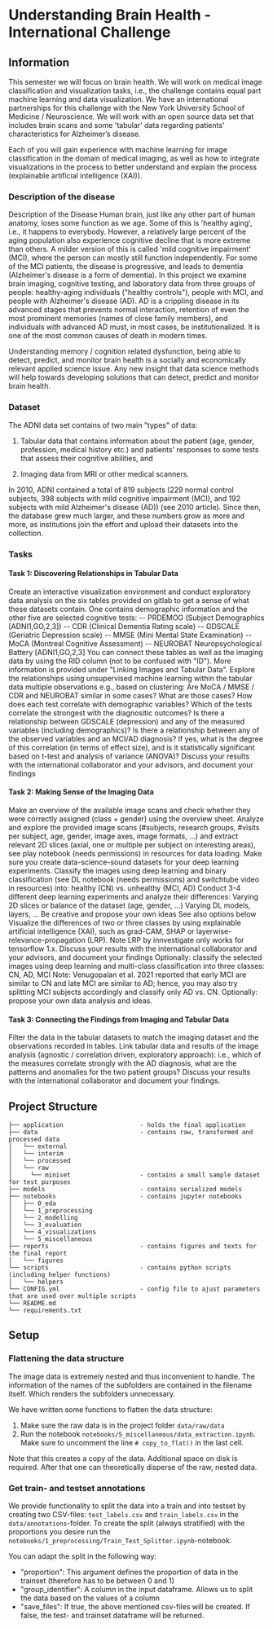 # Understanding Brain Health - International Challenge

## Information

This semester we will focus on brain health. We will work on medical image classification and visualization tasks, i.e., the challenge contains equal part machine learning and data visualization. We have an international partnerships for this challenge with the New York University School of Medicine / Neuroscience. We will work with an open source data set that includes brain scans and some 'tabular' data regarding patients' characteristics for Alzheimer’s disease.

Each of you will gain experience with machine learning for image classification in the domain of medical imaging, as well as how to integrate visualizations in the process to better understand and explain the process (explainable artificial intelligence (XAI)).

### Description of the disease
Description of the Disease
Human brain, just like any other part of human anatomy, loses some function as we age. Some of this is 'healthy aging', i.e., it happens to everybody. However, a relatively large percent of the aging population also experience cognitive decline that is more extreme than others. A milder version of this is called 'mild cognitive impairment' (MCI), where the person can mostly still function independently. For some of the MCI patients, the disease is progressive, and leads to dementia (Alzheimer's disease is a form of dementia). In this project we examine brain imaging, cognitive testing, and laboratory data from three groups of people: healthy-aging individuals ("healthy controls"), people with MCI, and people with Alzheimer's disease (AD). AD is a crippling disease in its advanced stages that prevents normal interaction, retention of even the most prominent memories (names of close family members), and individuals with advanced AD must, in most cases, be institutionalized. It is one of the most common causes of death in modern times.

Understanding memory / cognition related dysfunction, being able to detect, predict, and monitor brain health is a socially and economically relevant applied science issue. Any new insight that data science methods will help towards developing solutions that can detect, predict and monitor brain health.
### Dataset

The ADNI data set contains of two main "types" of data:
1) Tabular data that contains information about the patient (age, gender, profession, medical history etc.) and patients' responses to some tests that assess their cognitive abilities, and

2) Imaging data from MRI or other medical scanners.

In 2010, ADNI contained a total of 819 subjects (229 normal control subjects, 398 subjects with mild cognitive impairment (MCI), and 192 subjects with mild Alzheimer's disease (AD)) (see 2010 article). Since then, the database grew much larger, and these numbers grow as more and more, as institutions join the effort and upload their datasets into the collection.

### Tasks
#### Task 1: Discovering Relationships in Tabular Data
Create an interactive visualization environment and conduct exploratory data analysis on the six tables provided on gitlab to get a sense of what these datasets contain. One contains demographic information and the other five are selected cognitive tests:
-- PRDEMOG (Subject Demographics [ADNI1,GO,2,3])
-- CDR (Clinical Dementia Rating scale)
-- GDSCALE (Geriatric Depression scale)
-- MMSE (Mini Mental State Examination)
-- MoCA (Montreal Cognitive Assessment)
-- NEUROBAT Neuropsychological Battery [ADNI1,GO,2,3]
You can connect these tables as well as the imaging data by using the RID column (not to be confused with "ID"). More information is provided under "Linking Images and Tabular Data".
Explore the relationships using unsupervised machine learning within the tabular data multiple observations e.g., based on clustering: Are MoCA / MMSE / CDR and NEUROBAT similar in some cases? What are those cases? How does each test correlate with demographic variables? Which of the tests correlate the strongest with the diagnositic outcomes?
Is there a relationship between GDSCALE (depression) and any of the measured variables (including demographics)?
Is there a relationship between any of the observed variables and an MCI/AD diagnosis? If yes, what is the degree of this correlation (in terms of effect size), and is it statistically significant based on t-test and analysis of variance (ANOVA)?
Discuss your results with the international collaborator and your advisors, and document your findings
#### Task 2: Making Sense of the Imaging Data
Make an overview of the available image scans and check whether they were correctly assigned (class + gender) using the overview sheet.
Analyze and explore the provided image scans (#subjects, research groups, #visits per subject, age, gender, image axes, image formats, ...) and extract relevant 2D slices (axial, one or multiple per subject on interesting areas), see play notebook (needs permissions) in resources for data loading.
Make sure you create data-science-sound datasets for your deep learning experiments.
Classify the images using deep learning and binary classification (see DL notebook (needs permissions) and switchtube video in resources) into: healthy (CN) vs. unhealthy (MCI, AD)
Conduct 3-4 different deep learning experiments and analyze their differences:
Varying 2D slices or balance of the dataset (age, gender, …)
Varying DL models, layers, …
Be creative and propose your own ideas
See also options below
Visualize the differences of two or three classes by using explainable artificial intelligence (XAI), such as grad-CAM, SHAP or layerwise-relevance-propagation (LRP). Note LRP by innvestigate only works for tensorflow 1.x.
Discuss your results with the international collaborator and your advisors, and document your findings
Optionally: classify the selected images using deep learning and multi-class classification into three classes: CN, AD, MCI
Note: Venugopalan et al. 2021 reported that early MCI are similar to CN and late MCI are similar to AD; hence, you may also try splitting MCI subjects accordingly and  classify only AD vs. CN.
Optionally: propose your own data analysis and ideas.

#### Task 3: Connecting the Findings from Imaging and Tabular Data
Filter the data in the tabular datasets to match the imaging dataset and the observations recorded in tables.
Link tabular data and results of the image analysis (agnostic / correlation driven, exploratory approach): i.e., which of the measures correlate strongly with the AD diagnosis, what are the patterns and anomalies for the two patient groups?
Discuss your results with the international collaborator and document your findings.

## Project Structure
```
├── application                     - holds the final application
├── data                            - contains raw, transformed and processed data
│   └── external               
│   └── interim
│   └── processed
│   └── raw
│     └── miniset                   - contains a small sample dataset for test purposes
├── models                          - contains serialized models
├── notebooks                       - contains jupyter notebooks 
│   ├── 0_eda
│   └── 1_preprocessing
│   └── 2_modelling
│   └── 3_evaluation
│   └── 4_visualizations
│   └── 5_miscellaneous
├── reports                         - contains figures and texts for the final report
│   └── figures
└── scripts                         - contains python scripts (including helper functions)
│   └── helpers
└── CONFIG.yml                      - config file to ajust parameters that are used over multiple scripts
└── README.md
└── requirements.txt

```

## Setup

### Flattening the data structure
The image data is extremely nested and thus inconvenient to handle. The information of the names of the subfolders
are contained in the filename itself. Which renders the subfolders unnecessary.

We have written some functions to flatten the data structure:
1. Make sure the raw data is in the project folder `data/raw/data`
2. Run the notebook `notebooks/5_miscellaneous/data_extraction.ipynb`. Make sure to uncomment the line
`# copy_to_flat()` in the last cell. 

Note that this creates a copy of the data. Additional space on disk is required. After that one can theoretically disperse of the raw, nested data.

### Get train- and testset annotations
We provide functionality to split the data into a train and into testset by creating two CSV-files:
`test_labels.csv` and `train_labels.csv` in the `data/annotations`-folder. 
To create the split (always stratified) with the proportions you desire run the `notebooks/1_preprocessing/Train_Test_Splitter.ipynb`-notebook.

You can adapt the split in the following way:
 - "proportion": This argument defines the proportion of data in the trainset (therefore has to be between 0 and 1)
 - "group_identifier": A column in the input dataframe. Allows us to split the data based on the values of a column
 - "save_files": If true, the above mentioned csv-files will be created. If false, the test- and trainset dataframe will be returned.
